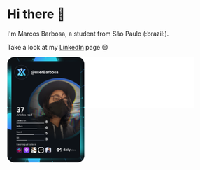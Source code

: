 <h1> Hi there 👋 </h1>
I'm Marcos Barbosa, a student from São Paulo (:brazil:).  

Take a look at my [LinkedIn](https://linkedin.com/in/marcos-filipe) page 😄  

  <a href="https://app.daily.dev/userBarbosa"><img
        src="https://github.com/userBarbosa/userBarbosa/blob/main/devcard.svg"
        width="35%"
        alt="Marcos Barbosa's Dev Card"
        align="left" /></a>
  <img
    src="https://raw.githubusercontent.com/userBarbosa/metrics/master/metrics.classic.svg" 
    alt="Metrics"
    width="50%"
    align="left"
    >
